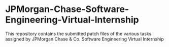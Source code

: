 # JPMorgan-Chase-Software-Engineering-Virtual-Internship
This repository contains the submitted patch files of the various tasks assigned by JPMorgan Chase & Co. Software Engineering Virtual Internship
